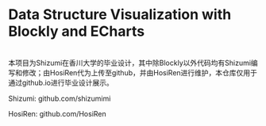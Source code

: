 # Data Structure Visualization with Blockly and ECharts
<br>
本项目为Shizumi在香川大学的毕业设计，其中除Blockly以外代码均有Shizumi编写和修改；由HosiRen代为上传至github，并由HosiRen进行维护，本仓库仅用于通过github.io进行毕业设计展示。



Shizumi: github.com/shizumimi


HosiRen: github.com/HosiRen